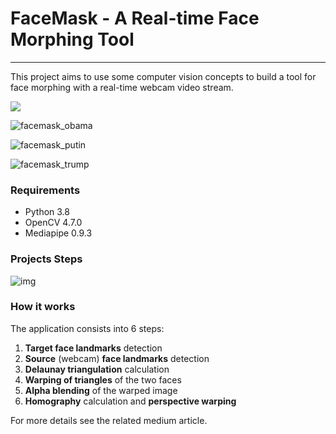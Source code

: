 # FaceMask - A Real-time Face Morphing Tool

---

This project aims to use some computer vision concepts to build a tool for face morphing with a real-time webcam video stream.

![](.\result\facemask_cage.gif)

![facemask_obama](.\result\facemask_obama.gif)

![facemask_putin](.\result\facemask_putin.gif)

![facemask_trump](.\result\facemask_trump.gif)



### Requirements

- Python 3.8
- OpenCV 4.7.0
- Mediapipe 0.9.3

### Projects Steps

![img](https://cdn-images-1.medium.com/v2/resize:fit:1000/1*216UrE2MikYgVibEAjZUtA.png)

### How it works

The application consists into 6 steps:

1. **Target face landmarks** detection
2. **Source** (webcam) **face landmarks** detection
3. **Delaunay triangulation** calculation
4. **Warping of triangles** of the two faces
5. **Alpha blending** of the warped image
6. **Homography** calculation and **perspective warping**



For more details see the related medium article.
